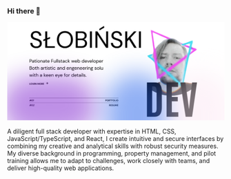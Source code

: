 ### Hi there 👋
![Desgn and develpoment](https://github.com/Capoverde/Capoverde/blob/main/ghBanner.png)

A diligent full stack developer with expertise in HTML, CSS, JavaScript/TypeScript, and React, I create intuitive and secure interfaces by combining my creative and analytical skills with robust security measures. My diverse background in programming, property management, and pilot training allows me to adapt to challenges, work closely with teams, and deliver high-quality web applications.

